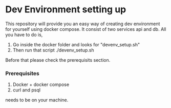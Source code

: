 # Dev Environment setting up

This repository will provide you an easy way of creating dev environment for yourself using docker compose. It consist of two services api and db. All you have to do is,

 <ol>
  <li>Go inside the docker folder and looks for "devenv_setup.sh" </li>
  <li>Then run that script ./devenv_setup.sh </li>
</ol>

Before that please check the prerequisits section.


<h3> Prerequisites </h3>
 
 <ol>
  <li>Docker + docker compose</li>
  <li>curl and psql </li>
</ol>

needs to be on your machine.
